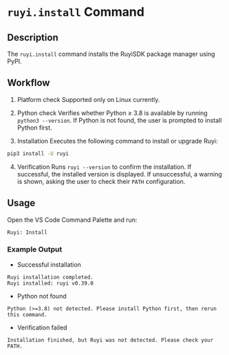 # `ruyi.install` Command
## Description
The `ruyi.install` command installs the RuyiSDK package manager using PyPI.

## Workflow
1. Platform check
Supported only on Linux currently.

2. Python check
Verifies whether Python ≥ 3.8 is available by running `python3 --version`.
If Python is not found, the user is prompted to install Python first.

3. Installation
Executes the following command to install or upgrade Ruyi:
```bash
pip3 install -U ruyi
```

4. Verification
Runs `ruyi --version` to confirm the installation.
If successful, the installed version is displayed.
If unsuccessful, a warning is shown, asking the user to check their `PATH` configuration.

## Usage
Open the VS Code Command Palette and run:
```
Ruyi: Install 
```

### Example Output
* Successful installation
```
Ruyi installation completed.
Ruyi installed: ruyi v0.39.0
```

* Python not found
```
Python (>=3.8) not detected. Please install Python first, then rerun this command.
```

* Verification failed
```
Installation finished, but Ruyi was not detected. Please check your PATH.
```
